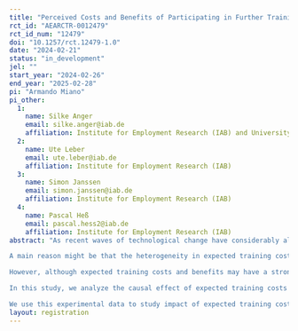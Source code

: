 ```yaml
---
title: "Perceived Costs and Benefits of Participating in Further Training"
rct_id: "AEARCTR-0012479"
rct_id_num: "12479"
doi: "10.1257/rct.12479-1.0"
date: "2024-02-21"
status: "in_development"
jel: ""
start_year: "2024-02-26"
end_year: "2025-02-28"
pi: "Armando Miano"
pi_other:
  1:
    name: Silke Anger
    email: silke.anger@iab.de
    affiliation: Institute for Employment Research (IAB) and University of Bamberg
  2:
    name: Ute Leber
    email: ute.leber@iab.de
    affiliation: Institute for Employment Research (IAB)
  3:
    name: Simon Janssen
    email: simon.janssen@iab.de
    affiliation: Institute for Employment Research (IAB)
  4:
    name: Pascal Heß
    email: pascal.hess2@iab.de
    affiliation: Institute for Employment Research (IAB)
abstract: "As recent waves of technological change have considerably altered the demand for skills in the labor market, many scholars, policy makers, and practitioners emphasize the growing importance of on-the-job training. However, the training participation of individual workers hardly increased throughout the recent decade, and training rates are extremely heterogenous across workers and firms. Particularly, workers who commonly have high returns to training, such as low educated workers and workers in small firms, train on average less than high educated workers in larger firms. 
A main reason might be that the heterogeneity in expected training costs and benefits might explain the heterogeneity in the training participation of individuals. Particularly, certain workers such as, for example, low educated and older workers who do not train might overestimate their costs or underestimate their benefits from training.
However, although expected training costs and benefits may have a stronger influence workers’ decision to participate in training than their realized training costs and benefits, virtually no study has explored workers’ expectations of the costs and benefits of training. 
In this study, we analyze the causal effect of expected training costs and benefits on workers’ training activities. Therefore, we, first, elicit workers’ willingness to train and their expected training costs and benefits in a high frequency panel survey. Second, we implement two information treatments to shift workers’ expectations about their training cost and benefits. 
We use this experimental data to study impact of expected training costs and benefits on their willingness to train and their actual training participation. We then link this survey data to detailed register data that allow us to follow the labor market careers of workers in the long run. "
layout: registration
---
```


